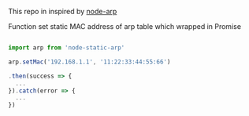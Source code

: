 This repo in inspired by [node-arp](https://github.com/nekuz0r/node-arp)

Function set static MAC address of arp table which wrapped in Promise

```js

import arp from 'node-static-arp'

arp.setMac('192.168.1.1', '11:22:33:44:55:66')

.then(success => {
  ...
}).catch(error => {
  ...
})
```
